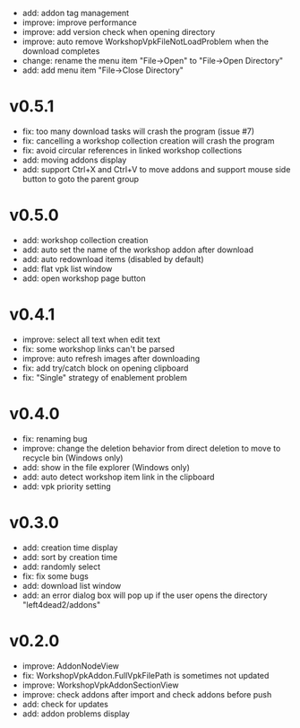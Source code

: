 - add: addon tag management
- improve: improve performance
- improve: add version check when opening directory
- improve: auto remove WorkshopVpkFileNotLoadProblem when the download completes
- change: rename the menu item "File->Open" to "File->Open Directory"
- add: add menu item "File->Close Directory"
# v0.5.1
- fix: too many download tasks will crash the program (issue #7)
- fix: cancelling a workshop collection creation will crash the program
- fix: avoid circular references in linked workshop collections
- add: moving addons display
- add: support Ctrl+X and Ctrl+V to move addons and support mouse side button to goto the parent group
# v0.5.0
- add: workshop collection creation
- add: auto set the name of the workshop addon after download
- add: auto redownload items (disabled by default)
- add: flat vpk list window
- add: open workshop page button
# v0.4.1
- improve: select all text when edit text
- fix: some workshop links can't be parsed
- improve: auto refresh images after downloading
- fix: add try/catch block on opening clipboard
- fix: "Single" strategy of enablement problem
# v0.4.0
- fix: renaming bug
- improve: change the deletion behavior from direct deletion to move to recycle bin (Windows only)
- add: show in the file explorer (Windows only)
- add: auto detect workshop item link in the clipboard
- add: vpk priority setting
# v0.3.0
- add: creation time display
- add: sort by creation time
- add: randomly select
- fix: fix some bugs
- add: download list window
- add: an error dialog box will pop up if the user opens the directory "left4dead2/addons"
# v0.2.0
- improve: AddonNodeView
- fix: WorkshopVpkAddon.FullVpkFilePath is sometimes not updated
- improve: WorkshopVpkAddonSectionView
- improve: check addons after import and check addons before push
- add: check for updates
- add: addon problems display